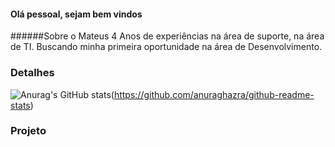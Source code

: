 #### Olá pessoal, sejam bem vindos


######Sobre o Mateus
4 Anos de experiências na área de suporte, na área de TI.
Buscando minha primeira oportunidade na área de Desenvolvimento.

### Detalhes
![Anurag's GitHub stats](https://github-readme-stats.vercel.app/api?username=mateustgh&theme=dark&show_icons=true)(https://github.com/anuraghazra/github-readme-stats)

###  Projeto
